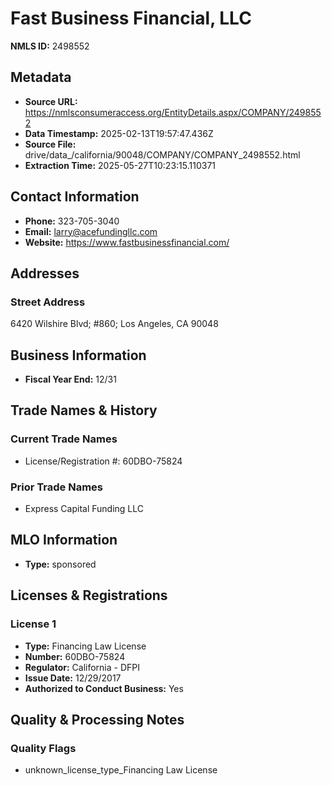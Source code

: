 # Fast Business Financial, LLC

**NMLS ID:** 2498552

## Metadata
- **Source URL:** https://nmlsconsumeraccess.org/EntityDetails.aspx/COMPANY/2498552
- **Data Timestamp:** 2025-02-13T19:57:47.436Z
- **Source File:** drive/data_/california/90048/COMPANY/COMPANY_2498552.html
- **Extraction Time:** 2025-05-27T10:23:15.110371

## Contact Information
- **Phone:** 323-705-3040
- **Email:** larry@acefundingllc.com
- **Website:** https://www.fastbusinessfinancial.com/

## Addresses
### Street Address
6420 Wilshire Blvd; #860; Los Angeles, CA 90048

## Business Information
- **Fiscal Year End:** 12/31

## Trade Names & History
### Current Trade Names
- License/Registration #: 60DBO-75824

### Prior Trade Names
- Express Capital Funding LLC

## MLO Information
- **Type:** sponsored

## Licenses & Registrations

### License 1
- **Type:** Financing Law License
- **Number:** 60DBO-75824
- **Regulator:** California - DFPI
- **Issue Date:** 12/29/2017
- **Authorized to Conduct Business:** Yes

## Quality & Processing Notes
### Quality Flags
- unknown_license_type_Financing Law License
